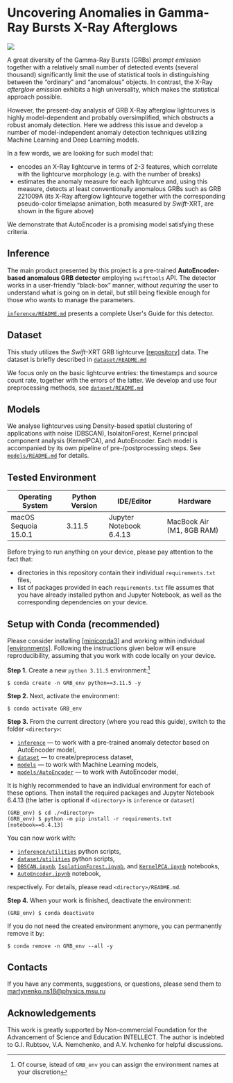 # Uncovering Anomalies in Gamma-Ray Bursts X-Ray Afterglows
<img src="figures/GRB221009Awide.gif" />

A great diversity of the Gamma-Ray Bursts (GRBs) *prompt emission* together with a relatively small number of detected events (several thousand) significantly limit the use of statistical tools in distinguishing between the “ordinary” and “anomalous” objects.  In contrast, the X-Ray *afterglow emission* exhibits a high universality, which makes the statistical approach possible.

However, the present-day analysis of GRB X-Ray afterglow lightcurves is highly model-dependent and probably oversimplified, which obstructs a robust anomaly detection. Here we address this issue and develop a number of model-independent anomaly detection techniques utilizing Machine Learning and Deep Learning models. 

In a few words, we are looking for such model that:
- encodes an X-Ray lightcurve in terms of 2-3 features, which correlate with the lightcurve morphology (e.g. with the number of breaks)
- estimates the anomaly measure for each lightcurve and, using this measure, detects at least conventionally anomalous GRBs such as GRB 221009A (its X-Ray afterglow lightcurve together with the corresponding pseudo-color timelapse animation, both measured by *Swift*-XRT, are shown in the figure above)

We demonstrate that AutoEncoder is a promising model satisfying these criteria.

## Inference
The main product presented by this project is a pre-trained **AutoEncoder-based anomalous GRB detector** employing `swifttools` API. The detector works in a user-friendly “black-box” manner, without *requiring* the user to understand what is going on in detail, but still being flexible enough for those who wants to manage the parameters.

[`inference/README.md`](inference/README.md) presents a complete User's Guide for this detector.

## Dataset
This study utilizes the *Swift*-XRT GRB lightcurve [[repository]](https://www.swift.ac.uk/xrt_curves/) data. The dataset is briefly described in [`dataset/README.md`](dataset/README.md)

We focus only on the basic lightcurve entries: the timestamps and source count rate, together with the errors of the latter. We develop and use four preprocessing methods, see [`dataset/README.md`](dataset/README.md)

## Models
We analyse lightcurves using Density-based spatial clustering of applications with noise (DBSCAN), IsolaitonForest, Kernel principal component analysis (KernelPCA), and AutoEncoder. Each model is accompanied by  its own pipeline of pre-/postprocessing steps. See  [`models/README.md`](models/README.md) for details.

## Tested Environment

| Operating System  | Python Version | IDE/Editor | Hardware |
| --- | --- | --- | --- |
| macOS Sequoia 15.0.1 | 3.11.5 | Jupyter Notebook 6.4.13 | MacBook Air (M1, 8GB RAM) |

Before trying to run anything on your device, please pay attention to the fact that:
- directories in this repository contain their individual  `requirements.txt` files,
- list of packages provided in each `requirements.txt` file assumes that you have already installed python and Jupyter Notebook, as well as the corresponding dependencies on your device.

<h2 id="setup">Setup with Conda (recommended)</h2>

Please consider installing [[miniconda3]](https://docs.anaconda.com/miniconda/install/) and working within individual [[environments]](https://docs.conda.io/projects/conda/en/latest/user-guide/tasks/manage-environments.html). Following the instructions given below will ensure reproducibility, assuming that you work with code locally on your device.

**Step 1.** Create a new `python 3.11.5` environment:[^*]
```
$ conda create -n GRB_env python==3.11.5 -y
```
**Step 2.** Next, activate the environment:
```
$ conda activate GRB_env
```
**Step 3.** From the current directory (where you read this guide), switch to the folder `<directory>`:
- [`inference`](inference) — to work with a pre-trained anomaly detector based on AutoEncoder model,
- [`dataset`](dataset) — to create/preprocess dataset,
- [`models`](models) — to work with Machine Learning models,
- [`models/AutoEncoder`](models/AutoEncoder) — to work with AutoEncoder model,

   
It is highly recommended to have an individual environment for each of these options. Then install the required packages and Jupyter Notebook 6.4.13 (the latter is optional if  `<directory>` is `inference` or `dataset`)
```
(GRB_env) $ cd ./<directory>
(GRB_env) $ python -m pip install -r requirements.txt [notebook==6.4.13]
```
You can now work with:
- [`inference/utilities`](inference/utilities) python scripts,
- [`dataset/utilities`](dataset/utilities) python scripts,
- [`DBSCAN.ipynb`](models/DBSCAN/DBSCAN.ipynb), [`IsolationForest.ipynb`](models/IsolationForest/IsolationForest.ipynb), and [`KernelPCA.ipynb`](models/KernelPCA/KernelPCA.ipynb) notebooks,
- [`AutoEncoder.ipynb`](models/AutoEncoder/AutoEncoder.ipynb) notebook,
  
respectively. For details, please read `<directory>/README.md`. 

**Step 4.** When your work is finished, deactivate the environment:
```
(GRB_env) $ conda deactivate
```
If you do not need the created environment anymore, you can permanently remove it by:
```
$ conda remove -n GRB_env --all -y
```

## Contacts
If you have any comments, suggestions, or questions, please send them to [martynenko.ns18@physics.msu.ru](mailto:martynenko.ns18@physics.msu.ru?subject=GRB-X-Ray-Afterglow)

## Acknowledgements
This work is greatly supported by Non-commercial Foundation for the Advancement of Science and Education INTELLECT.
The author is indebted to G.I. Rubtsov, V.A. Nemchenko, and A.V. Ivchenko for helpful discussions.

[^*]: Of course, istead of `GRB_env` you can assign the environment names at your discretion
